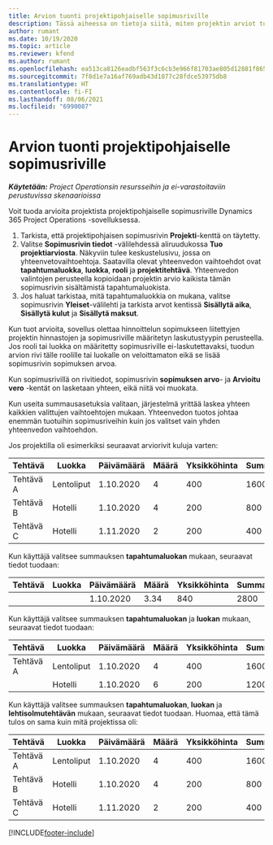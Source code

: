 ```yaml
---
title: Arvion tuonti projektipohjaiselle sopimusriville
description: Tässä aiheessa on tietoja siitä, miten projektin arviot tuodaan sopimusriville.
author: rumant
ms.date: 10/19/2020
ms.topic: article
ms.reviewer: kfend
ms.author: rumant
ms.openlocfilehash: ea513ca8126eadbf563f3c6cb3e966f81703ae805d12881f865cdc1dd77e191d
ms.sourcegitcommit: 7f8d1e7a16af769adb43d1877c28fdce53975db8
ms.translationtype: HT
ms.contentlocale: fi-FI
ms.lasthandoff: 08/06/2021
ms.locfileid: "6990087"
---
```

# <a name="import-an-estimate-to-a-project-based-contract-line"></a>Arvion tuonti projektipohjaiselle sopimusriville

_**Käytetään:** Project Operationsin resursseihin ja ei-varastoitaviin perustuvissa skenaarioissa_

Voit tuoda arvioita projektista projektipohjaiselle sopimusriville Dynamics 365 Project Operations -sovelluksessa.

1. Tarkista, että projektipohjaisen sopimusrivin **Projekti**-kenttä on täytetty.
2. Valitse **Sopimusrivin tiedot** -välilehdessä aliruudukossa **Tuo projektiarviosta**. Näkyviin tulee keskustelusivu, jossa on yhteenvetovaihtoehtoja. Saatavilla olevat yhteenvedon vaihtoehdot ovat **tapahtumaluokka**, **luokka**, **rooli** ja **projektitehtävä**. Yhteenvedon valintojen perusteella kopioidaan projektin arvio kaikista tämän sopimusrivin sisältämistä tapahtumaluokista. 
3. Jos haluat tarkistaa, mitä tapahtumaluokkia on mukana, valitse sopimusrivin **Yleiset**-välilehti ja tarkista arvot kentissä **Sisällytä aika**, **Sisällytä kulut** ja **Sisällytä maksut**.

Kun tuot arvioita, sovellus olettaa hinnoittelun sopimukseen liitettyjen projektin hinnastojen ja sopimusriville määritetyn laskutustyypin perusteella. Jos rooli tai luokka on määritetty sopimusriville ei-laskutettavaksi, tuodun arvion rivi tälle roolille tai luokalle on veloittamaton eikä se lisää sopimusrivin sopimuksen arvoa.

Kun sopimusrivillä on rivitiedot, sopimusrivin **sopimuksen arvo**- ja **Arvioitu vero** -kentät on lasketaan yhteen, eikä niitä voi muokata.

Kun useita summausasetuksia valitaan, järjestelmä yrittää laskea yhteen kaikkien valittujen vaihtoehtojen mukaan. Yhteenvedon tuotos johtaa enemmän tuotuihin sopimusriveihin kuin jos valitset vain yhden yhteenvedon vaihtoehdon.

Jos projektilla oli esimerkiksi seuraavat arviorivit kuluja varten:

| Tehtävä | Luokka | Päivämäärä | Määrä | Yksikköhinta | Summa |
| --- | --- | --- | --- | --- | --- |
| Tehtävä A | Lentoliput | 1.10.2020 | 4 | 400 | 1600 |
| Tehtävä B | Hotelli | 1.10.2020 | 4 | 200 | 800 |
| Tehtävä C | Hotelli | 1.11.2020 | 2 | 200 | 400 |

Kun käyttäjä valitsee summauksen **tapahtumaluokan** mukaan, seuraavat tiedot tuodaan:

| Tehtävä | Luokka | Päivämäärä | Määrä | Yksikköhinta | Summa |
| --- | --- | --- | --- | --- | --- |
| &nbsp;  | &nbsp;  | 1.10.2020 | 3.34 | 840 | 2800 |

Kun käyttäjä valitsee summauksen **tapahtumaluokan** ja **luokan** mukaan, seuraavat tiedot tuodaan:

| Tehtävä | Luokka | Päivämäärä | Määrä | Yksikköhinta | Summa |
| --- | --- | --- | --- | --- | --- |
| Tehtävä A | Lentoliput | 1.10.2020 | 4 | 400 | 1600 |
| &nbsp;  | Hotelli | 1.10.2020 | 6 | 200 | 1200 |

Kun käyttäjä valitsee summauksen **tapahtumaluokan**, **luokan** ja **lehtisolmutehtävän** mukaan, seuraavat tiedot tuodaan. Huomaa, että tämä tulos on sama kuin mitä projektissa oli:

| Tehtävä | Luokka | Päivämäärä | Määrä | Yksikköhinta | Summa |
| --- | --- | --- | --- | --- | --- |
| Tehtävä A | Lentoliput | 1.10.2020 | 4 | 400 | 1600 |
| Tehtävä B | Hotelli | 1.10.2020 | 4 | 200 | 800 |
| Tehtävä C | Hotelli | 1.11.2020 | 2 | 200 | 400 |


[!INCLUDE[footer-include](../includes/footer-banner.md)]